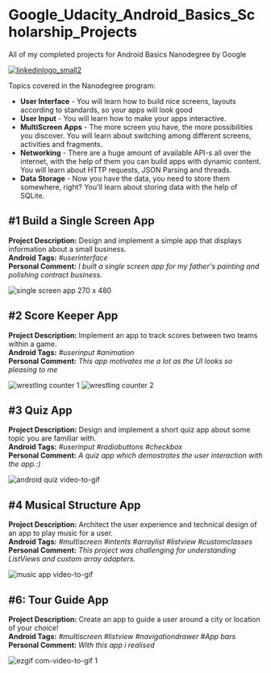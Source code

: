# Google_Udacity_Android_Basics_Scholarship_Projects
All of my completed projects for Android Basics Nanodegree by Google

[![linkedinlogo_small2](https://user-images.githubusercontent.com/14174276/28745063-23d50638-7470-11e7-8d1c-b7ad72d82879.jpg)](https://www.linkedin.com/in/ajay-mourya-783092164/)

Topics covered in the Nanodegree program: 
- **User Interface** - You will learn how to build nice screens, layouts according to standards, so your apps will look good
- **User Input** - You will learn how to make your apps interactive.
- **MultiScreen Apps** - The more screen you have, the more possibilities you discover. You will learn about switching among different screens, activities and fragments. 
- **Networking** - There are a huge amount of available API-s all over the internet, with the help of them you can build apps with dynamic content. You will learn about HTTP requests, JSON Parsing and threads.
- **Data Storage** - Now you have the data, you need to store them somewhere, right? You'll learn about storing data with the help of SQLite.

## #1 Build a Single Screen App
**Project Description:** Design and implement a simple app that displays information about a small business.  
**Android Tags:** *#userinterface*  
**Personal Comment:** *I built a single screen app for my father's painting and polishing contract business.*  

![single screen app 270 x 480](https://user-images.githubusercontent.com/33999538/45609272-d528e580-ba74-11e8-84c0-76dcaf998a12.png)

## #2 Score Keeper App
**Project Description:** Implement an app to track scores between two teams within a game.  
**Android Tags:** *#userinput #animation*  
**Personal Comment:** *This app motivates me a lot as the UI looks so pleasing to me*

![wrestling counter 1](https://user-images.githubusercontent.com/33999538/45609571-2c7b8580-ba76-11e8-8b58-d6301e259b4b.png) ![wrestling counter 2](https://user-images.githubusercontent.com/33999538/45609579-343b2a00-ba76-11e8-97e9-52d5edfdc199.png)

## #3 Quiz App
**Project Description:** Design and implement a short quiz app about some topic you are familiar with.  
**Android Tags:** *#userinput #radiobuttons #checkbox*  
**Personal Comment:** *A quiz app which demostrates the user interaction with the app.:)*

![android quiz video-to-gif](https://user-images.githubusercontent.com/33999538/45611828-7cf6e100-ba7e-11e8-8613-e898469f0ab2.gif)


## #4 Musical Structure App
**Project Description:** Architect the user experience and technical design of an app to play music for a user.  
**Android Tags:** *#multiscreen #intents #arraylist #listview #customclasses*  
**Personal Comment:** *This project was challenging for understanding ListViews and custom array adapters.*

![music app video-to-gif](https://user-images.githubusercontent.com/33999538/45612158-c3007480-ba7f-11e8-8e8e-888b17c4a4f9.gif)

## #6: Tour Guide App
**Project Description:** Create an app to guide a user around a city or location of your choice!  
**Android Tags:** *#multiscreen #listview #navigationdrawer #App bars*  
**Personal Comment:** *With this app i realised*  

![ezgif com-video-to-gif 1](https://user-images.githubusercontent.com/33999538/45613626-8f741900-ba84-11e8-92ec-84b2c3c4b7d9.gif)



